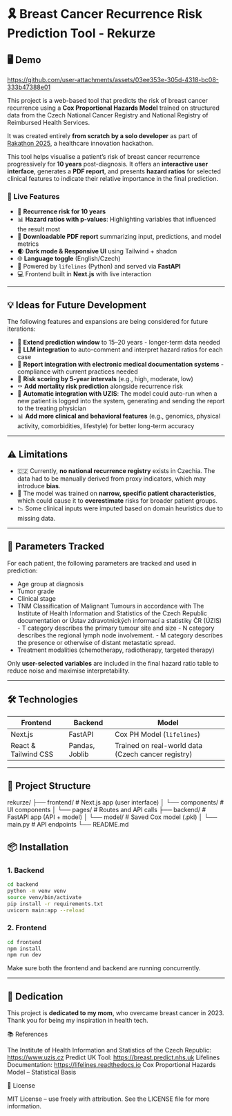 # 🎗 Breast Cancer Recurrence Risk Prediction Tool - Rekurze

## 🖥 Demo

https://github.com/user-attachments/assets/03ee353e-305d-4318-bc08-333b47388e01

This project is a web-based tool that predicts the risk of breast cancer recurrence using a **Cox Proportional Hazards Model** trained on structured data from the Czech National Cancer Registry and National Registry of Reimbursed Health Services. 

It was created entirely **from scratch by a solo developer** as part of [Rakathon 2025](https://www.rakathon.cz), a healthcare innovation hackathon.

This tool helps visualise a patient’s risk of breast cancer recurrence progressively for **10 years** post-diagnosis. It offers an **interactive user interface**, generates a **PDF report**, and presents **hazard ratios** for selected clinical features to indicate their relative importance in the final prediction.

### 🚀 Live Features

- 🔢 **Recurrence risk for 10 years**
- 📊 **Hazard ratios with p-values**: Highlighting variables that influenced the result most
- 📄 **Downloadable PDF report** summarizing input, predictions, and model metrics
- 🌒 **Dark mode & Responsive UI** using Tailwind + shadcn
- 🌐 **Language toggle** (English/Czech)
- 🧪 Powered by `lifelines` (Python) and served via **FastAPI**
- 💻 Frontend built in **Next.js** with live interaction

---

## 💡 Ideas for Future Development

The following features and expansions are being considered for future iterations:

- 🔮 **Extend prediction window** to 15–20 years - longer-term data needed
- 🧠 **LLM integration** to auto-comment and interpret hazard ratios for each case
- 🧾 **Report integration with electronic medical documentation systems** - compliance with current practices needed
- 🧮 **Risk scoring by 5-year intervals** (e.g., high, moderate, low)
- ⚰️ **Add mortality risk prediction** alongside recurrence risk
- 🔁 **Automatic integration with UZIS**: The model could auto-run when a new patient is logged into the system, generating and sending the report to the treating physician
- 📊 **Add more clinical and behavioral features** (e.g., genomics, physical activity, comorbidities, lifestyle) for better long-term accuracy

---

## ⚠️ Limitations

- 🇨🇿 Currently, **no national recurrence registry** exists in Czechia. The data had to be manually derived from proxy indicators, which may introduce **bias**.
- 🧬 The model was trained on **narrow, specific patient characteristics**, which could cause it to **overestimate** risks for broader patient groups.
- 📉 Some clinical inputs were imputed based on domain heuristics due to missing data.

---

## 🧬 Parameters Tracked

For each patient, the following parameters are tracked and used in prediction:

- Age group at diagnosis  
- Tumor grade
- Clinical stage
- TNM Classification of Malignant Tumours in accordance with The Institute of Health Information and Statistics of the Czech Republic documentation or Ústav zdravotnických informací a statistiky ČR (ÚZIS)
      - T category describes the primary tumour site and size
      - N category describes the regional lymph node involvement.
      - M category describes the presence or otherwise of distant metastatic spread.
- Treatment modalities (chemotherapy, radiotherapy, targeted therapy) 

Only **user-selected variables** are included in the final hazard ratio table to reduce noise and maximise interpretability.

---

## 🛠️ Technologies

| Frontend       | Backend         | Model             |
|----------------|-----------------|-------------------|
| Next.js        | FastAPI         | Cox PH Model (`lifelines`) |
| React & Tailwind CSS | Pandas, Joblib | Trained on real-world data (Czech cancer registry) |

---

## 📁 Project Structure

rekurze/ ├── frontend/ # Next.js app (user interface) │ └── components/ # UI components │ └── pages/ # Routes and API calls ├── backend/ # FastAPI app (API + model) │ └── model/ # Saved Cox model (.pkl) │ └── main.py # API endpoints └── README.md

## 📦 Installation

### 1. Backend

```bash
cd backend
python -m venv venv
source venv/bin/activate
pip install -r requirements.txt
uvicorn main:app --reload
```

### 2. Frontend

```bash
cd frontend
npm install
npm run dev
```

Make sure both the frontend and backend are running concurrently.

---

## 💖 Dedication

This project is **dedicated to my mom**, who overcame breast cancer in 2023.  
Thank you for being my inspiration in health tech.

📚 References

The Institute of Health Information and Statistics of the Czech Republic: https://www.uzis.cz
Predict UK Tool: https://breast.predict.nhs.uk
Lifelines Documentation: https://lifelines.readthedocs.io
Cox Proportional Hazards Model – Statistical Basis

📄 License

MIT License – use freely with attribution. See the LICENSE file for more information.


